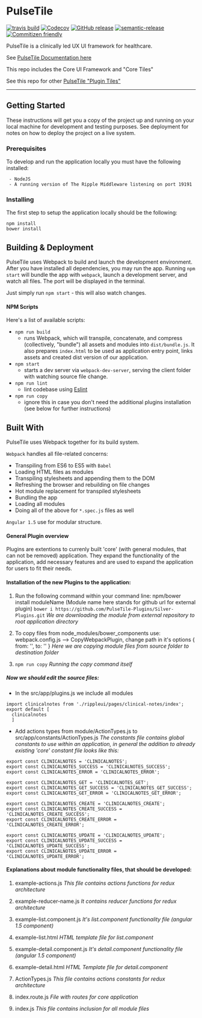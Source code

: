 # PulseTile

[![travis build](https://img.shields.io/travis/PulseTile/PulseTile.svg?style=flat-square)](https://travis-ci.org/PulseTile/PulseTile)
[![Codecov](https://img.shields.io/codecov/c/github/PulseTile/PulseTile/develop.svg?style=flat-square)](https://codecov.io/gh/PulseTile/PulseTile)
[![GitHub release](https://img.shields.io/github/release/PulseTile/PulseTile.svg?style=flat-square)](https://github.com/PulseTile/PulseTile/releases)
[![semantic-release](https://img.shields.io/badge/%20%20%F0%9F%93%A6%F0%9F%9A%80-semantic--release-e10079.svg?style=flat-square)](https://github.com/semantic-release/semantic-release)
[![Commitizen friendly](https://img.shields.io/badge/commitizen-friendly-brightgreen.svg?style=flat-square)](http://commitizen.github.io/cz-cli/)

PulseTile is a clinically led UX UI framework for healthcare.

See [PulseTile Documentation here](http://docs.pulsetile.com/)

This repo includes the Core UI Framework and "Core Tiles"

See this repo for other [PulseTile "Plugin Tiles"](https://github.com/PulseTile-Plugins)

---

## Getting Started
These instructions will get you a copy of the project up and running on your local machine for development and testing purposes. See deployment for notes on how to deploy the project on a live system.

### Prerequisites

To develop and run the application locally you must have the following installed:

```
 - NodeJS
 - A running version of The Ripple Middleware listening on port 19191
```
### Installing

The first step to setup the application locally should be the following: 
```
npm install
bower install
```


## Building & Deployment

PulseTile uses Webpack to build and launch the development environment. After you have installed all dependencies, you may run the app. Running `npm start` will bundle the app with `webpack`, launch a development server, and watch all files. The port will be displayed in the terminal.

Just simply run `npm start` - this will also watch changes.

#### NPM Scripts
Here's a list of available scripts:
* `npm run build`
  * runs Webpack, which will transpile, concatenate, and compress (collectively, "bundle") all assets and modules into `dist/bundle.js`. It also prepares `index.html` to be used as application entry point, links assets and created dist version of our application.
* `npm start`
  * starts a dev server via `webpack-dev-server`, serving the client folder with watching source file change.
* `npm run lint`
  * lint codebase using [Eslint](http://eslint.org/)
* `npm run copy`
  * ignore this in case you don't need the additional plugins installation (see below for further instructions) 

## Built With

PulseTile uses Webpack together for its build system.

`Webpack` handles all file-related concerns:
* Transpiling from ES6 to ES5 with `Babel`
* Loading HTML files as modules
* Transpiling stylesheets and appending them to the DOM
* Refreshing the browser and rebuilding on file changes
* Hot module replacement for transpiled stylesheets
* Bundling the app
* Loading all modules
* Doing all of the above for `*.spec.js` files as well

`Angular 1.5` use for modular structure.
#### General Plugin overview
Plugins are extentions to currenly built 'core' (with general modules, that can not be removed) application. They expand the functionality of the application, add necessary features and are used to expand the application for users to fit their needs.   


#### Installation of the new Plugins to the application:  
1. Run the following command within your command line: npm/bower install moduleName (Module name here stands for github url for external plugin)
`bower i https://github.com/PulseTile-Plugins/Silver-Plugins.git`
*We are downloading the module from external repository to root application directory*

2. To copy files from node_modules/bower_components use: webpack.config.js --> CopyWebpackPlugin, change path in it's options { from: '', to: '' }
*Here we are copying module files from source folder to destination folder*

3. `npm run copy`
*Running the copy command itself*

##### Now we should edit the source files:
* In the src/app/plugins.js we include all modules
```
import clinicalnotes from './rippleui/pages/clinical-notes/index';
export default [
  clinicalnotes
  ]
```

* Add actions types from module/ActionTypes.js to src/app/constants/ActionTypes.js
*The constants file contains global constants to use within an application, in general the addition to already existing 'core' constant file looks like this:*
```
export const CLINICALNOTES = 'CLINICALNOTES';
export const CLINICALNOTES_SUCCESS = 'CLINICALNOTES_SUCCESS';
export const CLINICALNOTES_ERROR = 'CLINICALNOTES_ERROR';

export const CLINICALNOTES_GET = 'CLINICALNOTES_GET';
export const CLINICALNOTES_GET_SUCCESS = 'CLINICALNOTES_GET_SUCCESS';
export const CLINICALNOTES_GET_ERROR = 'CLINICALNOTES_GET_ERROR';

export const CLINICALNOTES_CREATE = 'CLINICALNOTES_CREATE';
export const CLINICALNOTES_CREATE_SUCCESS = 'CLINICALNOTES_CREATE_SUCCESS';
export const CLINICALNOTES_CREATE_ERROR = 'CLINICALNOTES_CREATE_ERROR';

export const CLINICALNOTES_UPDATE = 'CLINICALNOTES_UPDATE';
export const CLINICALNOTES_UPDATE_SUCCESS = 'CLINICALNOTES_UPDATE_SUCCESS';
export const CLINICALNOTES_UPDATE_ERROR = 'CLINICALNOTES_UPDATE_ERROR';
```

#### Explanations about module functionality files, that should be developed:
1. example-actions.js
*This file contains actions functions for redux architecture*

2. example-reducer-name.js
*It contains reducer functions for redux architecture*

3. example-list.component.js
*It's list.component functionality file (angular 1.5 component)*

4. example-list.html
*HTML template file for list.component*

5. example-detail.component.js
*It's detail.component functionality file (angular 1.5 component)*

6. example-detail.html
*HTML Template file for detail.component*

7. ActionTypes.js
*This file contains actions constants for redux architecture*

8. index.route.js
*File with routes for core application*

9. index.js
*This file contains inclusion for all module files*
